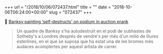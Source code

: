 +++
url = "/2018/10/06/072437.html"
title = ""
date = "2018-10-06T06:24:00+00:00"
slug = "072437"
+++

📎 [Banksy painting ‘self-destructs’ on podium in auction prank](https://www.ft.com/content/1c748f2e-c8ea-11e8-ba8f-ee390057b8c9)

> Un quadre de Banksy s'ha autodestruït en el podi de subhastes de Sotheby's a Londres després de vendre's per més d'un milió de lliures esterlines, en el que se suposa que ha estat una de les bromes més audaces acomplertes per aquest artista de carrer.